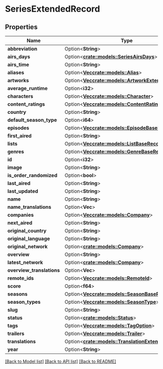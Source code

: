 # SeriesExtendedRecord

## Properties

Name | Type | Description | Notes
------------ | ------------- | ------------- | -------------
**abbreviation** | Option<**String**> |  | [optional]
**airs_days** | Option<[**crate::models::SeriesAirsDays**](SeriesAirsDays.md)> |  | [optional]
**airs_time** | Option<**String**> |  | [optional]
**aliases** | Option<[**Vec<crate::models::Alias>**](Alias.md)> |  | [optional]
**artworks** | Option<[**Vec<crate::models::ArtworkExtendedRecord>**](ArtworkExtendedRecord.md)> |  | [optional]
**average_runtime** | Option<**i32**> |  | [optional]
**characters** | Option<[**Vec<crate::models::Character>**](Character.md)> |  | [optional]
**content_ratings** | Option<[**Vec<crate::models::ContentRating>**](ContentRating.md)> |  | [optional]
**country** | Option<**String**> |  | [optional]
**default_season_type** | Option<**i64**> |  | [optional]
**episodes** | Option<[**Vec<crate::models::EpisodeBaseRecord>**](EpisodeBaseRecord.md)> |  | [optional]
**first_aired** | Option<**String**> |  | [optional]
**lists** | Option<[**Vec<crate::models::ListBaseRecord>**](ListBaseRecord.md)> |  | [optional]
**genres** | Option<[**Vec<crate::models::GenreBaseRecord>**](GenreBaseRecord.md)> |  | [optional]
**id** | Option<**i32**> |  | [optional]
**image** | Option<**String**> |  | [optional]
**is_order_randomized** | Option<**bool**> |  | [optional]
**last_aired** | Option<**String**> |  | [optional]
**last_updated** | Option<**String**> |  | [optional]
**name** | Option<**String**> |  | [optional]
**name_translations** | Option<**Vec<String>**> |  | [optional]
**companies** | Option<[**Vec<crate::models::Company>**](Company.md)> |  | [optional]
**next_aired** | Option<**String**> |  | [optional]
**original_country** | Option<**String**> |  | [optional]
**original_language** | Option<**String**> |  | [optional]
**original_network** | Option<[**crate::models::Company**](Company.md)> |  | [optional]
**overview** | Option<**String**> |  | [optional]
**latest_network** | Option<[**crate::models::Company**](Company.md)> |  | [optional]
**overview_translations** | Option<**Vec<String>**> |  | [optional]
**remote_ids** | Option<[**Vec<crate::models::RemoteId>**](RemoteID.md)> |  | [optional]
**score** | Option<**f64**> |  | [optional]
**seasons** | Option<[**Vec<crate::models::SeasonBaseRecord>**](SeasonBaseRecord.md)> |  | [optional]
**season_types** | Option<[**Vec<crate::models::SeasonType>**](SeasonType.md)> |  | [optional]
**slug** | Option<**String**> |  | [optional]
**status** | Option<[**crate::models::Status**](Status.md)> |  | [optional]
**tags** | Option<[**Vec<crate::models::TagOption>**](TagOption.md)> |  | [optional]
**trailers** | Option<[**Vec<crate::models::Trailer>**](Trailer.md)> |  | [optional]
**translations** | Option<[**crate::models::TranslationExtended**](TranslationExtended.md)> |  | [optional]
**year** | Option<**String**> |  | [optional]

[[Back to Model list]](../README.md#documentation-for-models) [[Back to API list]](../README.md#documentation-for-api-endpoints) [[Back to README]](../README.md)


